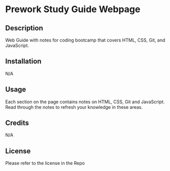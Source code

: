 # Prework Study Guide Webpage

## Description

Web Guide with notes for coding bootcamp that covers HTML, CSS, Git, and JavaScript. 


## Installation

N/A

## Usage

Each section on the page contains notes on HTML, CSS, Git and JavaScript. Read through the notes to refresh your knowledge in these areas. 

## Credits

N/A

## License

Please refer to the license in the Repo

